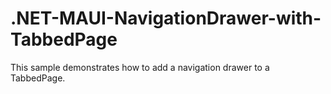 # .NET-MAUI-NavigationDrawer-with-TabbedPage
This sample demonstrates how to add a navigation drawer to a TabbedPage.
